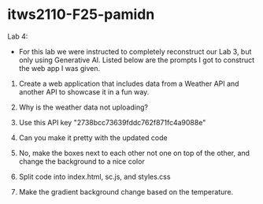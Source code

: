 # itws2110-F25-pamidn
Lab 4:
- For this lab we were instructed to completely reconstruct our Lab 3, but only using Generative AI. Listed below are the prompts I got to construct the web app I was given.

1. Create a web application that includes data from a Weather API and another API to showcase it in a fun way.

2. Why is the weather data not uploading?

3. Use this API key "2738bcc73639fddc762f871fc4a9088e" 

4. Can you make it pretty with the updated code

5. No, make the boxes next to each other not one on top of the other, and change the background to a nice color

6. Split code into index.html, sc.js, and styles.css

7. Make the gradient background change based on the temperature.


